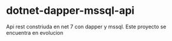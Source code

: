 # dotnet-dapper-mssql-api
Api rest constriuda en net 7 con dapper y mssql. Este proyecto se encuentra en evolucion
